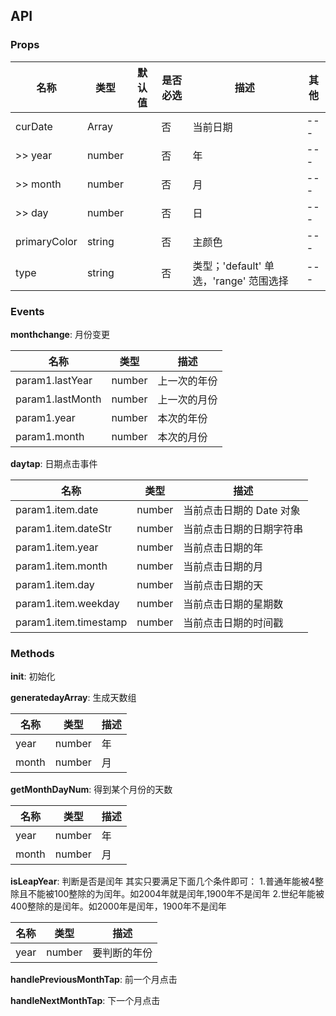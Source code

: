 [//]: # (不要删除！每次重新生成文档的时候，会覆盖掉此以下的部分)

## API

### Props

名称 | 类型 | 默认值 | 是否必选 | 描述 | 其他
--- | --- | --- | --- | --- | ---
curDate | Array |  | 否 | 当前日期 | ---
>> year | number |  | 否 | 年 | ---
>> month | number |  | 否 | 月 | ---
>> day | number |  | 否 | 日 | ---
primaryColor | string |  | 否 | 主颜色 | ---
type | string |  | 否 | 类型；'default' 单选，'range' 范围选择 | ---

### Events

**monthchange**: 月份变更

名称 | 类型 | 描述
--- | --- | ---
param1.lastYear | number | 上一次的年份
param1.lastMonth | number | 上一次的月份
param1.year | number | 本次的年份
param1.month | number | 本次的月份

**daytap**: 日期点击事件

名称 | 类型 | 描述
--- | --- | ---
param1.item.date | number | 当前点击日期的 Date 对象
param1.item.dateStr | number | 当前点击日期的日期字符串
param1.item.year | number | 当前点击日期的年
param1.item.month | number | 当前点击日期的月
param1.item.day | number | 当前点击日期的天
param1.item.weekday | number | 当前点击日期的星期数
param1.item.timestamp | number | 当前点击日期的时间戳

### Methods

**init**: 初始化


**generatedayArray**: 生成天数组

名称 | 类型 | 描述
--- | --- | ---
year | number | 年
month | number | 月

**getMonthDayNum**: 得到某个月份的天数

名称 | 类型 | 描述
--- | --- | ---
year | number | 年
month | number | 月

**isLeapYear**: 判断是否是闰年
其实只要满足下面几个条件即可：
1.普通年能被4整除且不能被100整除的为闰年。如2004年就是闰年,1900年不是闰年
2.世纪年能被400整除的是闰年。如2000年是闰年，1900年不是闰年

名称 | 类型 | 描述
--- | --- | ---
year | number | 要判断的年份

**handlePreviousMonthTap**: 前一个月点击


**handleNextMonthTap**: 下一个月点击


